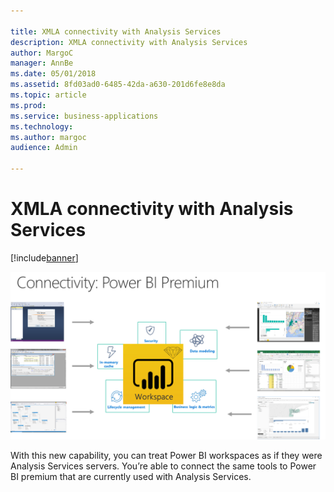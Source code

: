 ```yaml
---

title: XMLA connectivity with Analysis Services
description: XMLA connectivity with Analysis Services
author: MargoC
manager: AnnBe
ms.date: 05/01/2018
ms.assetid: 8fd03ad0-6485-42da-a630-201d6fe8e8da
ms.topic: article
ms.prod: 
ms.service: business-applications
ms.technology: 
ms.author: margoc
audience: Admin

---
```

#  XMLA connectivity with Analysis Services




[!include[banner](../../../includes/banner.md)]

![A diagram demonstrating connectivity of Power BI Premium](media/xmla-connectivity-analysis-services-1.png "A diagram demonstrating connectivity of Power BI Premium")
<!-- Picture 2 -->


With this new capability, you can treat Power BI workspaces as if they were
Analysis Services servers. You’re able to connect the same tools to Power BI
premium that are currently used with Analysis Services.
